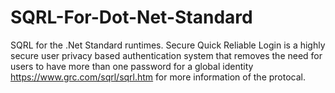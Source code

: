 # SQRL-For-Dot-Net-Standard
SQRL for the .Net Standard runtimes. Secure Quick Reliable Login is a highly secure user privacy based authentication system that removes the need for users to have more than one password for a global identity https://www.grc.com/sqrl/sqrl.htm for more information of the protocal.
